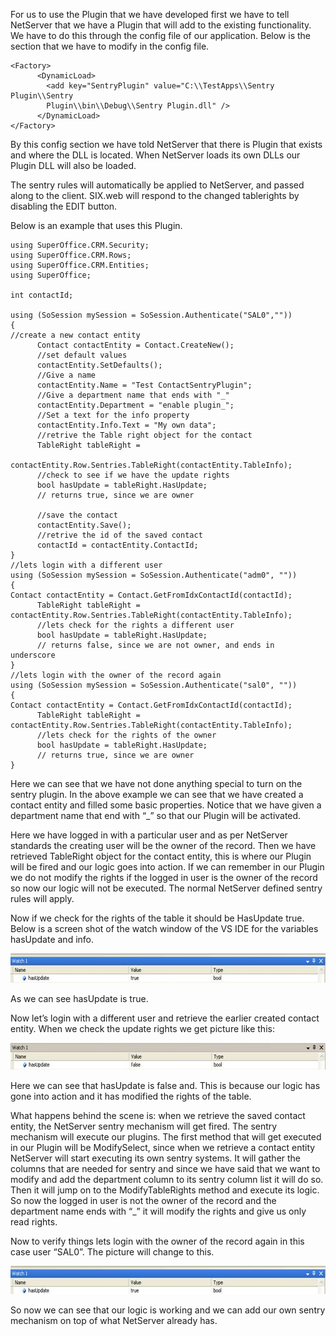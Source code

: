 <properties date="2016-05-10"
SortOrder="9"
/>

 

For us to use the Plugin that we have developed first we have to tell NetServer that we have a Plugin that will add to the existing functionality. We have to do this through the config file of our application. Below is the section that we have to modify in the config file.

```
<Factory>
      <DynamicLoad>
        <add key="SentryPlugin" value="C:\\TestApps\\Sentry
Plugin\\Sentry
        Plugin\\bin\\Debug\\Sentry Plugin.dll" />
      </DynamicLoad>
</Factory>
```

 

By this config section we have told NetServer that there is Plugin that exists and where the DLL is located. When NetServer loads its own DLLs our Plugin DLL will also be loaded.

The sentry rules will automatically be applied to NetServer, and passed along to the client. SIX.web will respond to the changed tablerights by disabling the EDIT button.

Below is an example that uses this Plugin.

```
using SuperOffice.CRM.Security;
using SuperOffice.CRM.Rows;
using SuperOffice.CRM.Entities;
using SuperOffice;
 
int contactId;
 
using (SoSession mySession = SoSession.Authenticate("SAL0",""))
{
//create a new contact entity
      Contact contactEntity = Contact.CreateNew();
      //set default values
      contactEntity.SetDefaults();
      //Give a name
      contactEntity.Name = "Test ContactSentryPlugin";
      //Give a department name that ends with "_"
      contactEntity.Department = "enable plugin_";
      //Set a text for the info property
      contactEntity.Info.Text = "My own data";
      //retrive the Table right object for the contact
      TableRight tableRight =
     
contactEntity.Row.Sentries.TableRight(contactEntity.TableInfo);
      //check to see if we have the update rights
      bool hasUpdate = tableRight.HasUpdate;
      // returns true, since we are owner
 
      //save the contact
      contactEntity.Save();
      //retrive the id of the saved contact
      contactId = contactEntity.ContactId;
}
//lets login with a different user
using (SoSession mySession = SoSession.Authenticate("adm0", ""))
{
Contact contactEntity = Contact.GetFromIdxContactId(contactId);
      TableRight tableRight =
contactEntity.Row.Sentries.TableRight(contactEntity.TableInfo);
      //lets check for the rights a different user
      bool hasUpdate = tableRight.HasUpdate;
      // returns false, since we are not owner, and ends in
underscore
}
//lets login with the owner of the record again
using (SoSession mySession = SoSession.Authenticate("sal0", ""))
{
Contact contactEntity = Contact.GetFromIdxContactId(contactId);
      TableRight tableRight =
contactEntity.Row.Sentries.TableRight(contactEntity.TableInfo);
      //lets check for the rights of the owner
      bool hasUpdate = tableRight.HasUpdate;
      // returns true, since we are owner
}
```

 

Here we can see that we have not done anything special to turn on the sentry plugin. In the above example we can see that we have created a contact entity and filled some basic properties. Notice that we have given a department name that end with “\_” so that our Plugin will be activated.

Here we have logged in with a particular user and as per NetServer standards the creating user will be the owner of the record. Then we have retrieved TableRight object for the contact entity, this is where our Plugin will be fired and our logic goes into action. If we can remember in our Plugin we do not modify the rights if the logged in user is the owner of the record so now our logic will not be executed. The normal NetServer defined sentry rules will apply.

Now if we check for the rights of the table it should be HasUpdate true. Below is a screen shot of the watch window of the VS IDE for the variables hasUpdate and info.

<img src="../Plugin%20Sentry_files/image001.jpg" width="604" height="47" />

As we can see hasUpdate is true.

Now let’s login with a different user and retrieve the earlier created contact entity. When we check the update rights we get picture like this:

<img src="../Plugin%20Sentry_files/image002.jpg" width="604" height="43" />

Here we can see that hasUpdate is false and. This is because our logic has gone into action and it has modified the rights of the table.

What happens behind the scene is: when we retrieve the saved contact entity, the NetServer sentry mechanism will get fired. The sentry mechanism will execute our plugins. The first method that will get executed in our Plugin will be ModifySelect, since when we retrieve a contact entity NetServer will start executing its own sentry systems. It will gather the columns that are needed for sentry and since we have said that we want to modify and add the department column to its sentry column list it will do so. Then it will jump on to the ModifyTableRights method and execute its logic. So now the logged in user is not the owner of the record and the department name ends with “\_” it will modify the rights and give us only read rights.

Now to verify things lets login with the owner of the record again in this case user “SAL0”. The picture will change to this.

<img src="../Plugin%20Sentry_files/image003.jpg" width="604" height="45" />

So now we can see that our logic is working and we can add our own sentry mechanism on top of what NetServer already has.

